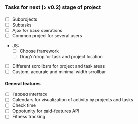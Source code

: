 ### Tasks for next (> v0.2) stage of project

#### 

 - [ ] Subprojects 
 - [ ] Subtasks
 - [ ] Ajax for base operations 
 - [ ] Common project for several users

  - JS:
    - [ ] Choose framework
    - [ ] Drag'n'drop for task and project location

 - [ ] Different scrollbars for project and task areas
 - [ ] Custom, accurate and minimal width scrollbar

#### General features

 - [ ] Tabbed interface
 - [ ] Calendars for visualization of activity by projects and tasks
 - [ ] Check time
 - [ ] Oppotunity for paid-features API
 - [ ] Fitness tracking
